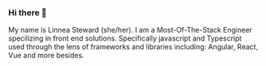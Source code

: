 ### Hi there 👋

My name is Linnea Steward (she/her). I am a Most-Of-The-Stack Engineer specilizing in front end solutions. Specifically javascript and Typescript used through the lens of frameworks and libraries including: Angular, React, Vue and more besides.

<!--
**brad-steward/brad-steward** is a ✨ _special_ ✨ repository because its `README.md` (this file) appears on your GitHub profile.

Here are some ideas to get you started:

- 🔭 I’m currently working on ...
- 🌱 I’m currently learning ...
- 👯 I’m looking to collaborate on ...
- 🤔 I’m looking for help with ...
- 💬 Ask me about ...
- 📫 How to reach me: ...
- 😄 Pronouns: ...
- ⚡ Fun fact: ...
-->
